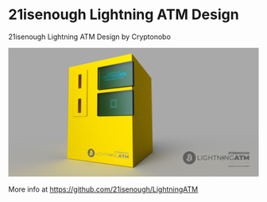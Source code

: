 # 21isenough Lightning ATM Design
  21isenough Lightning ATM Design by Cryptonobo

![bitcoin](https://github.com/cryptonobo/21isenough-Lightning-ATM-Design/blob/master/ATM%20V2_mk.jpg)

More info at https://github.com/21isenough/LightningATM

